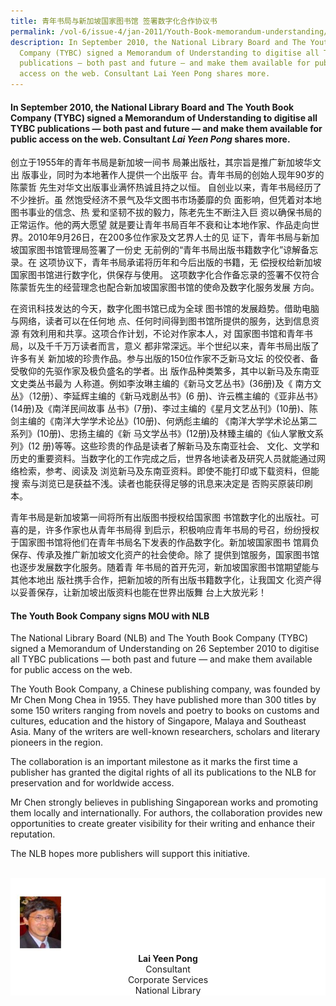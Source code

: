 ```yaml
---
title: 青年书局与新加坡国家图书馆 签署数字化合作协议书
permalink: /vol-6/issue-4/jan-2011/Youth-Book-memorandum-understanding/
description: In September 2010, the National Library Board and The Youth Book
  Company (TYBC) signed a Memorandum of Understanding to digitise all TYBC
  publications — both past and future — and make them available for public
  access on the web. Consultant Lai Yeen Pong shares more.
---
```

#### In September 2010, the National Library Board and The Youth Book Company (TYBC) signed a Memorandum of Understanding to digitise all TYBC publications — both past and future — and make them available for public access on the web. Consultant _Lai Yeen Pong_ shares more.


 创立于1955年的青年书局是新加坡一间书 局兼出版社，其宗旨是推广新加坡华文出 版事业，同时为本地著作人提供一个出版平 台。青年书局的创始人现年90岁的陈蒙哲 先生对华文出版事业满怀热诚且持之以恒。 自创业以来，青年书局经历了不少挫折。虽 然饱受经济不景气及华文图书市场萎靡的负 面影响，但凭着对本地图书事业的信念、热 爱和坚韧不拔的毅力，陈老先生不断注入巨 资以确保书局的正常运作。他的两大愿望 就是要让青年书局百年不衰和让本地作家、作品走向世 界。2010年9月26日，在200多位作家及文艺界人士的见 证下，青年书局与新加坡国家图书馆管理局签署了一份史 无前例的“青年书局出版书籍数字化”谅解备忘录。在 这项协议下，青年书局承诺将历年和今后出版的书籍，无 偿授权给新加坡国家图书馆进行数字化，供保存与使用。 这项数字化合作备忘录的签署不仅符合陈蒙哲先生的经营理念也配合新加坡国家图书馆的使命及数字化服务发展 方向。
 
在资讯科技发达的今天，数字化图书馆已成为全球 图书馆的发展趋势。借助电脑与网络，读者可以在任何地 点、任何时间得到图书馆所提供的服务，达到信息资源 有效利用和共享。这项合作计划，不论对作家本人，对 国家图书馆和青年书局，以及千千万万读者而言，意义 都非常深远。半个世纪以来，青年书局出版了许多有关 新加坡的珍贵作品。参与出版的150位作家不乏新马文坛 的佼佼者、备受敬仰的先驱作家及极负盛名的学者。出 版作品种类繁多，其中以新马及东南亚文史类丛书最为 人称道。例如李汝琳主编的《新马文艺丛书》(36册)及《 南方文丛》（12册）、李延辉主编的《新马戏剧丛书》(6 册)、许云樵主编的《亚非丛书》(14册)及《南洋民间故事 丛书》(7册)、李过主编的《星月文艺丛刊》(10册)、陈 剑主编的《南洋大学学术论丛》(10册)、何炳彪主编的 《南洋大学学术论丛第二系列》(10册)、忠扬主编的《新 马文学丛书》(12册)及林臻主编的《仙人掌散文系列》(12 册)等等。这些珍贵的作品是读者了解新马及东南亚社会、 文化、文学和历史的重要资料。当数字化的工作完成之后，世界各地读者及研究人员就能通过网络检索，参考、阅读及 浏览新马及东南亚资料。即使不能打印或下载资料，但能搜 索与浏览已是获益不浅。读者也能获得足够的讯息来决定是 否购买原装印刷本。

青年书局是新加坡第一间将所有出版图书授权给国家图 书馆数字化的出版社。可喜的是，许多作家也从青年书局得 到启示，积极响应青年书局的号召，纷纷授权于国家图书馆将他们在青年书局名下发表的作品数字化。新加坡国家图书 馆肩负保存、传承及推广新加坡文化资产的社会使命。除了 提供到馆服务，国家图书馆也逐步发展数字化服务。随着青 年书局的首开先河，新加坡国家图书馆期望能与其他本地出 版社携手合作，把新加坡的所有出版书籍数字化，让我国文 化资产得以妥善保存，让新加坡出版资料也能在世界出版舞 台上大放光彩！

#### **The Youth Book Company signs MOU with NLB**

The National Library Board (NLB) and The Youth Book Company (TYBC) signed a Memorandum of Understanding on 26 September 2010 to digitise all TYBC publications — both past and future — and make them available for public access on the web.

The Youth Book Company, a Chinese publishing company, was founded by Mr Chen Mong Chea in 1955. They have published more than 300 titles by some 150 writers ranging from novels and poetry to books on customs and cultures, education and the history of Singapore, Malaya and Southeast Asia. Many of the writers are well-known researchers, scholars and literary pioneers in the region.

The collaboration is an important milestone as it marks the first time a publisher has granted the digital rights of all its publications to the NLB for preservation and for worldwide access.

Mr Chen strongly believes in publishing Singaporean works and promoting them locally and internationally. For authors, the collaboration provides new opportunities to create greater visibility for their writing and enhance their reputation.

The NLB hopes more publishers will support this initiative.

<br>
<div style="background-color: white;">
<br/>
<img src="/images/Authors/Lai%20Yeen%20Pong.jpg" style="width: 100px; height: 100px;"/>
<center><b>Lai Yeen Pong</b><br>Consultant<br> Corporate Services<br> National Library<center>
</div>



